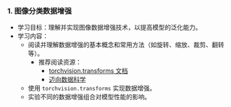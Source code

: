 ### 1. 图像分类数据增强

- 学习目标：理解并实现图像数据增强技术，以提高模型的泛化能力。
- 学习内容：
  - 阅读并理解数据增强的基本概念和常用方法（如旋转、缩放、裁剪、翻转等）。
    - 推荐阅读资源：
      - [torchvision.transforms 文档](https://pytorch.org/vision/stable/transforms.html)
      - [迈向数据科学](https://towardsdatascience.com/tag/editors-pick/)
  - 使用 `torchvision.transforms` 实现数据增强。
  - 实验不同的数据增强组合对模型性能的影响。
